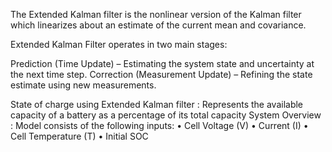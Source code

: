 The Extended Kalman filter is the nonlinear version of the Kalman filter which linearizes about an estimate of the current mean and covariance.

Extended Kalman Filter operates in two main stages:

Prediction (Time Update) – Estimating the system state and uncertainty at the next time step.
Correction (Measurement Update) – Refining the state estimate using new measurements.


State of charge using Extended Kalman filter :
Represents the available capacity of a battery as a percentage of its total capacity
System Overview :  Model consists of the following inputs:
                • Cell Voltage (V)            • Current (I)
                • Cell Temperature (T)        • Initial SOC

